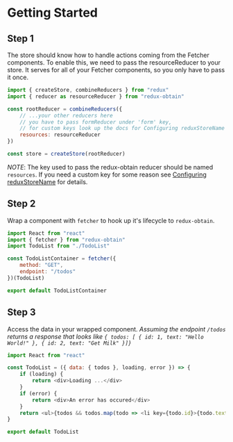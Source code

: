 # Getting Started

## Step 1

The store should know how to handle actions coming from the Fetcher components. To enable this, we need to pass the resourceReducer to your store. It serves for all of your Fetcher components, so you only have to pass it once.

```javascript
import { createStore, combineReducers } from "redux"
import { reducer as resourceReducer } from "redux-obtain"

const rootReducer = combineReducers({
    // ...your other reducers here
    // you have to pass formReducer under 'form' key,
    // for custom keys look up the docs for Configuring reduxStoreName
    resources: resourceReducer
})

const store = createStore(rootReducer)
```

_NOTE_: The key used to pass the redux-obtain reducer should be named `resources`. If you need a custom key for some reason see [Configuring reduxStoreName]() for details.

## Step 2

Wrap a component with `fetcher` to hook up it's lifecycle to `redux-obtain`.

```javascript
import React from "react"
import { fetcher } from "redux-obtain"
import TodoList from "./TodoList"

const TodoListContainer = fetcher({
    method: "GET",
    endpoint: "/todos"
})(TodoList)

export default TodoListContainer
```

## Step 3

Access the data in your wrapped component. _Assuming the endpoint `/todos` returns a response that looks like `{ todos: [ { id: 1, text: "Hello World!" }, { id: 2, text: "Get Milk" }]}`_

```javascript
import React from "react"

const TodoList = ({ data: { todos }, loading, error }) => {
    if (loading) {
        return <div>Loading ...</div>
    }
    if (error) {
        return <div>An error has occured</div>
    }
    return <ul>{todos && todos.map(todo => <li key={todo.id}>{todo.text}</li>)}</ul>
}

export default TodoList
```
